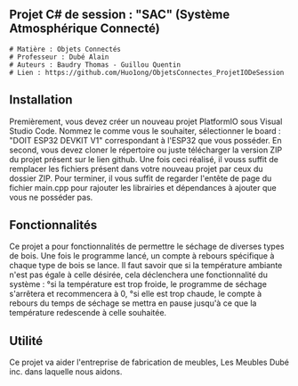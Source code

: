 ## Projet C# de session : "SAC" (Système Atmosphérique Connecté)
	# Matière : Objets Connectés
	# Professeur : Dubé Alain
	# Auteurs : Baudry Thomas - Guillou Quentin
	# Lien : https://github.com/Huo1ong/ObjetsConnectes_ProjetIODeSession

## Installation
Premièrement, vous devez créer un nouveau projet PlatformIO sous Visual Studio Code. 
	Nommez le comme vous le souhaiter, sélectionner le board : "DOIT ESP32 DEVKIT V1" correspondant à l'ESP32 que vous posséder.
En second, vous devez cloner le répertoire ou juste télécharger la version ZIP du projet présent sur le lien github. 
	Une fois ceci réalisé, il vouss suffit de remplacer les fichiers présent dans votre nouveau projet par ceux du dossier ZIP.
Pour terminer, il vous suffit de regarder l'entête de page du fichier main.cpp pour rajouter les librairies et dépendances à ajouter que vous ne posséder pas.


## Fonctionnalités
Ce projet a pour fonctionnalités de permettre le séchage de diverses types de bois. Une fois le programme lancé, un compte à rebours spécifique à chaque type de bois se lance.
Il faut savoir que si la température ambiante n'est pas égale à celle désirée, cela déclenchera une fonctionnalité du système :
	°si la température est trop froide, le programme de séchage s'arrêtera et recommencera à 0,
	°si elle est trop chaude, le compte à rebours du temps de séchage se mettra en pause jusqu'à ce que la température redescende à celle souhaitée.

## Utilité
Ce projet va aider l'entreprise de fabrication de meubles, Les Meubles Dubé inc. dans laquelle nous aidons.